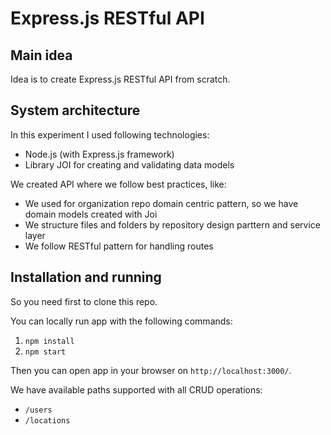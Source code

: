 # Express.js RESTful API

## Main idea

Idea is to create Express.js RESTful API from scratch. 

## System architecture

In this experiment I used following technologies:
- Node.js (with Express.js framework)
- Library JOI for creating and validating data models

We created API where we follow best practices, like:
- We used for organization repo domain centric pattern, so we have domain models created with Joi
- We structure files and folders by repository design parttern and service layer
- We follow RESTful pattern for handling routes

## Installation and running

So you need first to clone this repo.

You can locally run app with the following commands:

1. `npm install`
2. `npm start`

Then you can open app in your browser on `http://localhost:3000/`.

We have available paths supported with all CRUD operations:
- `/users`
- `/locations`
